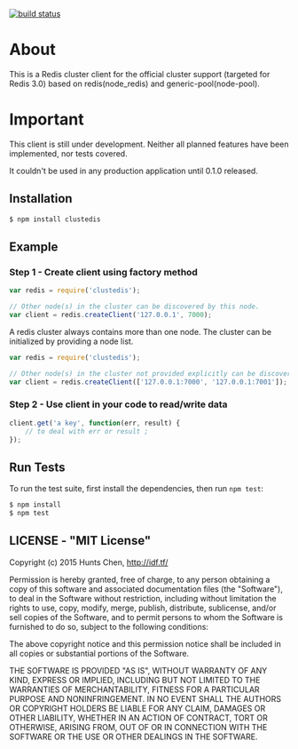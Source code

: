 [![build status][travis-image]][travis-url]

# About
  This is a Redis cluster client for the official cluster support (targeted for Redis 3.0) based on redis(node_redis) and generic-pool(node-pool).

# Important
  This client is still under development. Neither all planned features have been implemented, nor tests covered.

  It couldn't be used in any production application until 0.1.0 released.

## Installation

```bash
$ npm install clustedis
```

## Example

### Step 1 - Create client using factory method

```js
var redis = require('clustedis');

// Other node(s) in the cluster can be discovered by this node.
var client = redis.createClient('127.0.0.1', 7000);
```

A redis cluster always contains more than one node. The cluster can be initialized by providing a node list.

```js
var redis = require('clustedis');

// Other node(s) in the cluster not provided explicitly can be discovered by these node.
var client = redis.createClient(['127.0.0.1:7000', '127.0.0.1:7001']);
```


### Step 2 - Use client in your code to read/write data

```js
client.get('a key', function(err, result) {
    // to deal with err or result ;
});
```

## Run Tests

  To run the test suite, first install the dependencies, then run `npm test`:

```bash
$ npm install
$ npm test
```

## LICENSE - "MIT License"

Copyright (c) 2015 Hunts Chen, http://idf.tf/

Permission is hereby granted, free of charge, to any person
obtaining a copy of this software and associated documentation
files (the "Software"), to deal in the Software without
restriction, including without limitation the rights to use,
copy, modify, merge, publish, distribute, sublicense, and/or sell
copies of the Software, and to permit persons to whom the
Software is furnished to do so, subject to the following
conditions:

The above copyright notice and this permission notice shall be
included in all copies or substantial portions of the Software.

THE SOFTWARE IS PROVIDED "AS IS", WITHOUT WARRANTY OF ANY KIND,
EXPRESS OR IMPLIED, INCLUDING BUT NOT LIMITED TO THE WARRANTIES
OF MERCHANTABILITY, FITNESS FOR A PARTICULAR PURPOSE AND
NONINFRINGEMENT. IN NO EVENT SHALL THE AUTHORS OR COPYRIGHT
HOLDERS BE LIABLE FOR ANY CLAIM, DAMAGES OR OTHER LIABILITY,
WHETHER IN AN ACTION OF CONTRACT, TORT OR OTHERWISE, ARISING
FROM, OUT OF OR IN CONNECTION WITH THE SOFTWARE OR THE USE OR
OTHER DEALINGS IN THE SOFTWARE.

[travis-image]: https://api.travis-ci.org/hunts/clustedis.svg
[travis-url]: https://travis-ci.org/hunts/clustedis